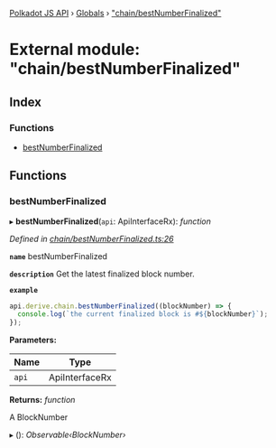 [Polkadot JS API](../README.md) › [Globals](../globals.md) › ["chain/bestNumberFinalized"](_chain_bestnumberfinalized_.md)

# External module: "chain/bestNumberFinalized"

## Index

### Functions

* [bestNumberFinalized](_chain_bestnumberfinalized_.md#bestnumberfinalized)

## Functions

###  bestNumberFinalized

▸ **bestNumberFinalized**(`api`: ApiInterfaceRx): *function*

*Defined in [chain/bestNumberFinalized.ts:26](https://github.com/polkadot-js/api/blob/6fab577e23/packages/api-derive/src/chain/bestNumberFinalized.ts#L26)*

**`name`** bestNumberFinalized

**`description`** Get the latest finalized block number.

**`example`** 
<BR>

```javascript
api.derive.chain.bestNumberFinalized((blockNumber) => {
  console.log(`the current finalized block is #${blockNumber}`);
});
```

**Parameters:**

Name | Type |
------ | ------ |
`api` | ApiInterfaceRx |

**Returns:** *function*

A BlockNumber

▸ (): *Observable‹BlockNumber›*
